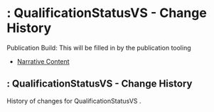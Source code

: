 # : QualificationStatusVS - Change History

Publication Build: This will be filled in by the publication tooling

* [Narrative Content](ValueSet-QualificationStatusVS.html)

## : QualificationStatusVS - Change History

History of changes for QualificationStatusVS .